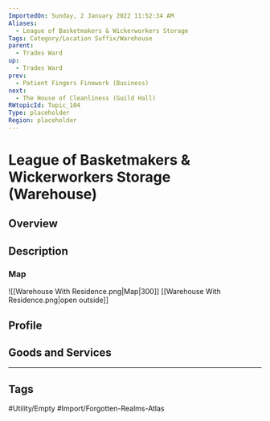 ```yaml
---
ImportedOn: Sunday, 2 January 2022 11:52:34 AM
Aliases:
  - League of Basketmakers & Wickerworkers Storage
Tags: Category/Location Suffix/Warehouse
parent:
  - Trades Ward
up:
  - Trades Ward
prev:
  - Patient Fingers Finework (Business)
next:
  - The House of Cleanliness (Guild Hall)
RWtopicId: Topic_104
Type: placeholder
Region: placeholder
---
```

# League of Basketmakers & Wickerworkers Storage (Warehouse)
## Overview
## Description
### Map
![[Warehouse With Residence.png|Map|300]]
[[Warehouse With Residence.png|open outside]]

## Profile
## Goods and Services

---
## Tags
#Utility/Empty #Import/Forgotten-Realms-Atlas

